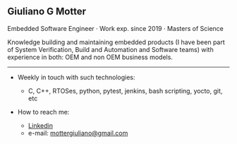 ## Giuliano G Motter

Embedded Software Engineer · Work exp. since 2019 · Masters of Science

Knowledge building and maintaining embedded products (I have been part of System Verification, Build and Automation and Software teams) with experience in both: OEM and non OEM business models.

---

- Weekly in touch with such technologies:
    - C, C++, RTOSes, python, pytest, jenkins, bash scripting, yocto, git, etc


- How to reach me:
    - [Linkedin](https://www.linkedin.com/in/eng-giulianomotter/)
    - e-mail: mottergiuliano@gmail.com
